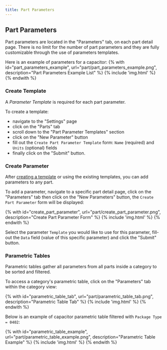 ```yaml
---
title: Part Parameters
--- 
```


## Part Parameters

Part parameters are located in the "Parameters" tab, on each part detail page.
There is no limit for the number of part parameters and they are fully customizable through the use of parameters templates.

Here is an example of parameters for a capacitor:
{% with id="part_parameters_example", url="part/part_parameters_example.png", description="Part Parameters Example List" %}
{% include 'img.html' %}
{% endwith %}

### Create Template

A *Parameter Template* is required for each part parameter.

To create a template:

- navigate to the "Settings" page
- click on the "Parts" tab
- scroll down to the "Part Parameter Templates" section
- click on the "New Parameter" button
- fill out the `Create Part Parameter Template` form: `Name` (required) and `Units` (optional) fields
- finally click on the "Submit" button.

### Create Parameter

After [creating a template](#create-template) or using the existing templates, you can add parameters to any part.

To add a parameter, navigate to a specific part detail page, click on the "Parameters" tab then click on the "New Parameters" button, the `Create Part Parameter` form will be displayed:

{% with id="create_part_parameter", url="part/create_part_parameter.png", description="Create Part Parameter Form" %}
{% include 'img.html' %}
{% endwith %}

Select the parameter `Template` you would like to use for this parameter, fill-out the `Data` field (value of this specific parameter) and click the "Submit" button.

### Parametric Tables

Parametric tables gather all parameters from all parts inside a category to be sorted and filtered.

To access a category's parametric table, click on the "Parameters" tab within the category view:

{% with id="parametric_table_tab", url="part/parametric_table_tab.png", description="Parametric Table Tab" %}
{% include 'img.html' %}
{% endwith %}

Below is an example of capacitor parametric table filtered with `Package Type = 0402`:

{% with id="parametric_table_example", url="part/parametric_table_example.png", description="Parametric Table Example" %}
{% include 'img.html' %}
{% endwith %}